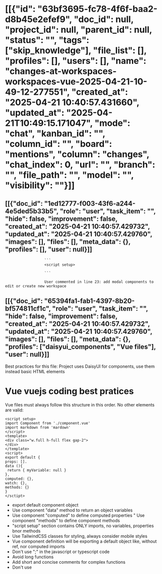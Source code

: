 # [[{"id": "63bf3695-fc78-4f6f-baa2-d8b45e2efef9", "doc_id": null, "project_id": null, "parent_id": null, "status": "", "tags": ["skip_knowledge"], "file_list": [], "profiles": [], "users": [], "name": "changes-at-workspaces-workspaces-vue-2025-04-21-10-49-12-277551", "created_at": "2025-04-21 10:40:57.431660", "updated_at": "2025-04-21T10:49:15.171047", "mode": "chat", "kanban_id": "", "column_id": "", "board": "mentions", "column": "changes", "chat_index": 0, "url": "", "branch": "", "file_path": "", "model": "", "visibility": ""}]]
## [[{"doc_id": "1ed12777-f003-43f6-a244-4e5ded5b33b5", "role": "user", "task_item": "", "hide": false, "improvement": false, "created_at": "2025-04-21 10:40:57.429732", "updated_at": "2025-04-21 10:40:57.429760", "images": [], "files": [], "meta_data": {}, "profiles": [], "user": null}]]

                      ```
                      <script setup>
</script>

<template>
  <div class="grid grid-cols-1 md:grid-cols-3 gap-4 p-4">
    <div v-for="workspace in workspaces" :key="workspace.id" class="card bg-base-100 shadow-md">
      <div class="card-body">
        <h2 class="card-title">{{ workspace.name }}</h2>
        <!-- Other workspace details here -->

        <div class="flex justify-end mt-4">
          <button class="btn btn-primary mr-2" @click="editWorkspace(workspace)">Edit</button>
          <button class="btn btn-error" @click="deleteWorkspace(workspace.id)">Delete</button>
        </div>
      </div>
    </div>

    <div class="card bg-base-100 shadow-md">
      <div class="card-body flex justify-center items-center">
        <button class="btn btn-success" @click="addWorkspace">Add Workspace</button>
      </div>
    </div>
    <modal v-if="showModal">
      @codx-ok, please-wait...: add modal components to edit or create new workspace
    </modal>
  </div>
</template>

<script>
export default {
  props: ['settings'],
  data() {
    return {
      showModal: false,
      newWorkspace: {
        name: '',
        description: '',
        projects: []
      }
    }
  },
  computed: {
    workspaces () {
      return this.settings.workspaces
    }
  },
  methods: {
    addWorkspace() {
      this.showModal = true
    },
    editWorkspace(workspace) {
      // Logic to edit a workspace
    },
    deleteWorkspace(workspaceId) {
      // Logic to delete a workspace
    }
  }
}
</script>
                      ```
                      
                      User commented in line 23: add modal components to edit or create new workspace
                      
## [[{"doc_id": "65394fa1-fab1-4397-8b20-bf574811cf1c", "role": "user", "task_item": "", "hide": false, "improvement": false, "created_at": "2025-04-21 10:40:57.429732", "updated_at": "2025-04-21 10:40:57.429760", "images": [], "files": [], "meta_data": {}, "profiles": ["daisyui_components", "Vue files"], "user": null}]]
Best practices for this file:
                  Project uses DaisyUI for components, use them instead basic HTML elements
# Vue vuejs coding best pratices
Vue files must always follow this structure in this order.
No other elements are valid:
```example vue file
<script setup>
import Component from './component.vue'
import markdown from 'mardown'
</script>
<template>
<div class="w.full h-full flex gap-2">
</div>
</template>
<script>
export default {
props: [].
data (){
 return { myVariable: null }
},
computed: {},
watch: {},
methods: {}
}
</sctipt>
```
* export default component object
* Use component "data" method to return an object variables
* Use component "computed" to define computed properties
" Use component "methods" to define component methods 
* "script setup" section contains ONLY imports, no variables, properties bnor methods
* Use TailwindCSS classes for styling, always consider mobile styles
* Vue component definition will be exporting a default object like, without ref, nor computed imports
* Don't use ";" in the javascript or typescript code
* Avoid long functions
* Add short and concise comments for complex functions
* Don't use <style> elements, use TailWindCSS classes
                  
## [[{"doc_id": "0f31af3a-f7e3-405e-b6be-3e9fdeab56d7", "role": "user", "task_item": "", "hide": false, "improvement": false, "created_at": "2025-04-21 10:40:57.429732", "updated_at": "2025-04-21 10:40:57.429760", "images": [], "files": [], "meta_data": {}, "profiles": [], "user": null}]]

              Rewrite full file content replacing codx instructions with the minimum changes as possible.
              Return only the file content without any further decoration or comments.
              Do not surround response with '```' marks, just content.
              
## [[{"doc_id": "db0b221a-f962-4524-a23c-1adc71392ccb", "role": "assistant", "task_item": "", "hide": false, "improvement": false, "created_at": "2025-04-21 10:40:57.429732", "updated_at": "2025-04-21 10:40:57.429760", "images": [], "files": [], "meta_data": {"time_taken": 2.8930516242980957, "first_chunk_time_taken": 1.6344897747039795, "model": "gpt-4o"}, "profiles": [], "user": null}]]
<script setup>
import Modal from './ModalComponent.vue'
</script>

<template>
  <div class="grid grid-cols-1 md:grid-cols-3 gap-4 p-4">
    <div v-for="workspace in workspaces" :key="workspace.id" class="card bg-base-100 shadow-md">
      <div class="card-body">
        <h2 class="card-title">{{ workspace.name }}</h2>
        <!-- Other workspace details here -->

        <div class="flex justify-end mt-4">
          <button class="btn btn-primary mr-2" @click="editWorkspace(workspace)">Edit</button>
          <button class="btn btn-error" @click="deleteWorkspace(workspace.id)">Delete</button>
        </div>
      </div>
    </div>

    <div class="card bg-base-100 shadow-md">
      <div class="card-body flex justify-center items-center">
        <button class="btn btn-success" @click="addWorkspace">Add Workspace</button>
      </div>
    </div>

    <Modal v-if="showModal" />
  </div>
</template>

<script>
export default {
  props: ['settings'],
  data() {
    return {
      showModal: false,
      newWorkspace: {
        name: '',
        description: '',
        projects: []
      }
    }
  },
  computed: {
    workspaces () {
      return this.settings.workspaces
    }
  },
  methods: {
    addWorkspace() {
      this.showModal = true
    },
    editWorkspace(workspace) {
      // Logic to edit a workspace
    },
    deleteWorkspace(workspaceId) {
      // Logic to delete a workspace
    }
  }
}
</script>